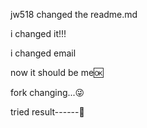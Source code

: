 jw518 changed the readme.md



i changed it!!!



i changed email

now it should be me🆗



fork changing...😜



tried result------🤨